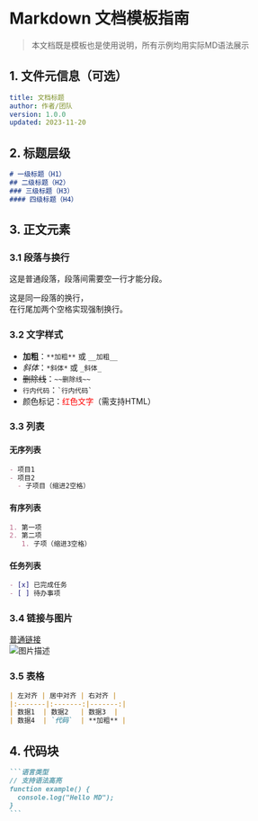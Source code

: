 # Markdown 文档模板指南

> 本文档既是模板也是使用说明，所有示例均用实际MD语法展示

## 1. 文件元信息（可选）
```yaml
title: 文档标题
author: 作者/团队
version: 1.0.0
updated: 2023-11-20
```

## 2. 标题层级
```markdown
# 一级标题（H1）
## 二级标题（H2）
### 三级标题（H3）
#### 四级标题（H4）
```

## 3. 正文元素

### 3.1 段落与换行
这是普通段落，段落间需要空一行才能分段。

这是同一段落的换行，  
在行尾加两个空格实现强制换行。

### 3.2 文字样式
- **加粗**：`**加粗**` 或 `__加粗__`
- *斜体*：`*斜体*` 或 `_斜体_`
- ~~删除线~~：`~~删除线~~`
- `行内代码`：`` `行内代码` ``
- 颜色标记：<span style="color:red">红色文字</span>（需支持HTML）

### 3.3 列表

#### 无序列表
```markdown
- 项目1
- 项目2
  - 子项目（缩进2空格）
```

#### 有序列表
```markdown
1. 第一项
2. 第二项
   1. 子项（缩进3空格）
```

#### 任务列表
```markdown
- [x] 已完成任务
- [ ] 待办事项
```

### 3.4 链接与图片
[普通链接](https://example.com)  
![图片描述](image.png "可选标题")

### 3.5 表格
```markdown
| 左对齐 | 居中对齐 | 右对齐 |
|:-------|:-------:|-------:|
| 数据1  | 数据2   | 数据3  |
| 数据4  | `代码`  | **加粗** |
```

## 4. 代码块
````markdown
```语言类型
// 支持语法高亮
function example() {
  console.log("Hello MD");
}
```
